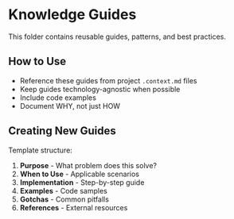# Knowledge Guides

This folder contains reusable guides, patterns, and best practices.

## How to Use
- Reference these guides from project `.context.md` files
- Keep guides technology-agnostic when possible
- Include code examples
- Document WHY, not just HOW

## Creating New Guides
Template structure:
1. **Purpose** - What problem does this solve?
2. **When to Use** - Applicable scenarios
3. **Implementation** - Step-by-step guide
4. **Examples** - Code samples
5. **Gotchas** - Common pitfalls
6. **References** - External resources
